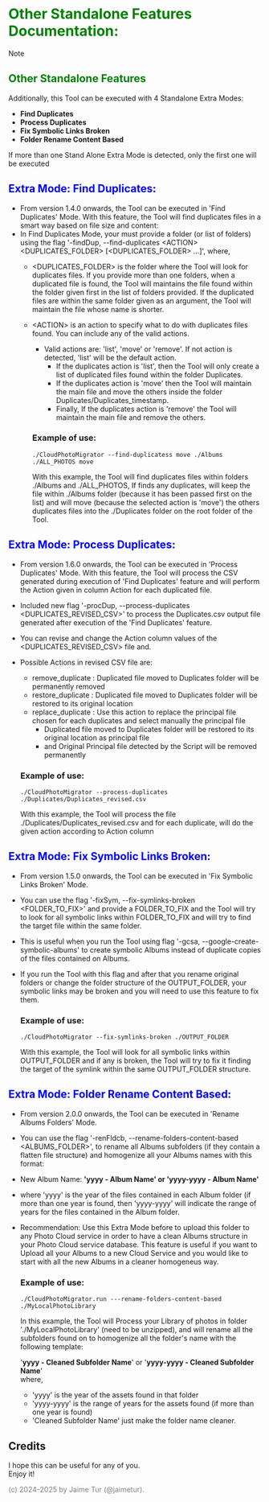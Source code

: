 # <span style="color:green">Other Standalone Features Documentation:</span>

> [!NOTE]
> ## <span style="color:green">Other Standalone Features</span>
>Additionally, this Tool can be executed with 4 Standalone Extra Modes: 
> 
> - **Find Duplicates** 
> - **Process Duplicates** 
> - **Fix Symbolic Links Broken** 
> - **Folder Rename Content Based** 
>
> If more than one Stand Alone Extra Mode is detected, only the first one will be executed



## <span style="color:blue">Extra Mode: Find Duplicates:</span>
- From version 1.4.0 onwards, the Tool can be executed in 'Find Duplicates' Mode. With this feature, the Tool will find duplicates files in a smart way based on file size and content:
- In Find Duplicates Mode, your must provide a folder (or list of folders) using the flag '-findDup, --find-duplicates \<ACTION> \<DUPLICATES_FOLDER> [\<DUPLICATES_FOLDER> ...]', where, 
  - \<DUPLICATES_FOLDER> is the folder where the Tool will look for duplicates files. If you provide more than one folders, when a duplicated file is found, the Tool will maintains the file found within the folder given first in the list of folders provided. If the duplicated files are within the same folder given as an argument, the Tool will maintain the file whose name is shorter.
  - \<ACTION> is an action to specify what to do with duplicates files found. You can include any of the valid actions. 
    - Valid actions are: 'list', 'move' or 'remove'. If not action is detected, 'list' will be the default action.
      - If the duplicates action is 'list', then the Tool will only create a list of duplicated files found within the folder Duplicates. 
      - If the duplicates action is 'move' then the Tool will maintain the main file and move the others inside the folder Duplicates/Duplicates_timestamp. 
      - Finally, If the duplicates action is 'remove' the Tool will maintain the main file and remove the others.

    ### Example of use:
    ```
    ./CloudPhotoMigrator --find-duplicatess move ./Albums ./ALL_PHOTOS move
    ```
    
    With this example, the Tool will find duplicates files within folders ./Albums and ./ALL_PHOTOS,
    If finds any duplicates, will keep the file within ./Albums folder (because it has been passed first on the list)
    and will move (because the selected action is 'move') the others duplicates files into the ./Duplicates folder on the root folder of the Tool.


## <span style="color:blue">Extra Mode: Process Duplicates:</span>
- From version 1.6.0 onwards, the Tool can be executed in 'Process Duplicates' Mode. With this feature, the Tool will process the CSV generated during execution of 'Find Duplicates' feature and will perform the Action given in column Action for each duplicated file.
- Included new flag '-procDup, --process-duplicates <DUPLICATES_REVISED_CSV>' to process the Duplicates.csv output file generated after execution of the 'Find Duplicates' feature. 
- You can revise and change the Action column values of the <DUPLICATES_REVISED_CSV> file and.
- Possible Actions in revised CSV file are:
    - remove_duplicate  : Duplicated file moved to Duplicates folder will be permanently removed
    - restore_duplicate : Duplicated file moved to Duplicates folder will be restored to its original location
    - replace_duplicate : Use this action to replace the principal file chosen for each duplicates and select manually the principal file
        - Duplicated file moved to Duplicates folder will be restored to its original location as principal file
        - and Original Principal file detected by the Script will be removed permanently

    ### Example of use:
    ```
    ./CloudPhotoMigrator --process-duplicates ./Duplicates/Duplicates_revised.csv
    ```
    With this example, the Tool will process the file ./Duplicates/Duplicates_revised.csv
    and for each duplicate, will do the given action according to Action column

## <span style="color:blue">Extra Mode: Fix Symbolic Links Broken:</span>
- From version 1.5.0 onwards, the Tool can be executed in 'Fix Symbolic Links Broken' Mode. 
- You can use the flag '-fixSym, --fix-symlinks-broken <FOLDER_TO_FIX>' and provide a FOLDER_TO_FIX and the Tool will try to look for all symbolic links within FOLDER_TO_FIX and will try to find the target file within the same folder.
- This is useful when you run the Tool using flag '-gcsa, --google-create-symbolic-albums' to create symbolic Albums instead of duplicate copies of the files contained on Albums.
- If you run the Tool with this flag and after that you rename original folders or change the folder structure of the OUTPUT_FOLDER, your symbolic links may be broken and you will need to use this feature to fix them.

    ### Example of use:
    ```
    ./CloudPhotoMigrator --fix-symlinks-broken ./OUTPUT_FOLDER 
    ```
    With this example, the Tool will look for all symbolic links within OUTPUT_FOLDER and if any is broken,
    the Tool will try to fix it finding the target of the symlink within the same OUTPUT_FOLDER structure.


## <span style="color:blue">Extra Mode: Folder Rename Content Based:</span>
- From version 2.0.0 onwards, the Tool can be executed in 'Rename Albums Folders' Mode.
- You can use the flag '-renFldcb, --rename-folders-content-based <ALBUMS_FOLDER>', to rename all Albums subfolders (if they contain a flatten file structure) and homogenize all your Albums names with this format:  
- New Album Name: **'yyyy - Album Name' or 'yyyy-yyyy - Album Name'**  
- where 'yyyy' is the year of the files contained in each Album folder (if more than one year is found, then 'yyyy-yyyy' will indicate the range of years for the files contained in the Album folder.  

- Recommendation: Use this Extra Mode before to upload this folder to any Photo Cloud service in order to have a clean Albums structure in your Photo Cloud service database.  This feature is useful if you want to Upload all your Albums to a new Cloud Service and you would like to start with all the new Albums in a cleaner homogeneus way.  

    ### Example of use:
    ```
    ./CloudPhotoMigrator.run ---rename-folders-content-based ./MyLocalPhotoLibrary
    ```
    In this example, the Tool will Process your Library of photos in folder './MyLocalPhotoLibrary' (need to be unzipped), and will rename all the subfolders found on to homogenize all the folder's name with the following template:   
    
    '**yyyy - Cleaned Subfolder Name**' or '**yyyy-yyyy - Cleaned Subfolder Name**'  
     where, 
    - 'yyyy' is the year of the assets found in that folder
    - 'yyyy-yyyy' is the range of years for the assets found (if more than one year is found)  
    - 'Cleaned Subfolder Name' just make the folder name cleaner.  


## Credits
I hope this can be useful for any of you.  
Enjoy it!

<span style="color:grey">(c) 2024-2025 by Jaime Tur (@jaimetur).</span>  
